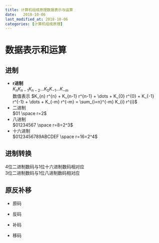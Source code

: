 ```yaml
---
title: 计算机组成原理数据表示与运算
date:   2018-10-06
last_modified_at: 2018-10-06
categories: [计算机组成原理]
---
```


# 数据表示和运算
## 进制
- **r进制**  
 $K_{n} K_{n-1} K_{n-2} \dots K_{0} K_{-1} \dots K_{-m}$    
数值表示 $K_{n} r^{n} + K_{n-1} r^{n-1} + \dots + K_{0} r^{0} + K_{-1} r^{-1} + \dots + K_{-m} r^{-m} = \sum_{i=n}^{-m} K_{i} r^{i}$
- 二进制  
$01 \space r=2$
- 八进制  
$01234567 \space r=8=2^3$
- 十六进制  
$0123456789ABCDEF \space r=16=2^4$
## 进制转换
4位二进制数码与1位十六进制数码相对应  
3位二进制数码与1位八进制数码相对应  
  
## 原反补移
- 原码

- 反码
- 补码
- 移码